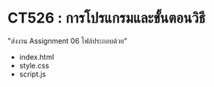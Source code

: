 CT526 : การโปรแกรมและขั้นตอนวิธี 
===

"ส่งงาน Assignment 06 ไฟล์ประกอบด้วย"
- index.html
- style.css
- script.js